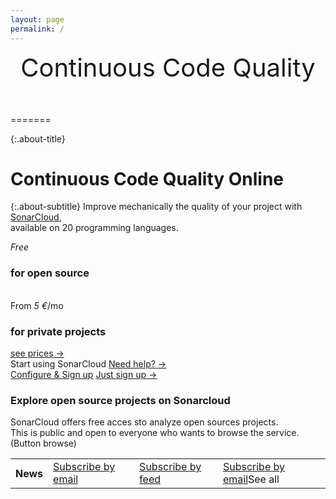 ```yaml
---
layout: page
permalink: /
---
```

<div style="text-align: center; font-size: 40px; margin-bottom: 50px">
Continuous Code Quality
</div>



=======

{:.about-title}
# Continuous Code Quality Online

{:.about-subtitle}
Improve mechanically the quality of your project with [SonarCloud](https://sonarcloud.io),<br/>
available on 20 programming languages.

<div class="about-price-tiers">
    <div class="about-price-tier">
        <em>Free</em>
        <h3>for open source</h3>
        <span>&nbsp;</span>
    </div>
    <div class="about-price-tier">
        <span>From <em>5 &euro;</em>/mo</span>
        <h3>for private projects</h3>
        <a href="#prices">see prices →</a>
    </div>
</div>

<div class="about-start">
    <div class="about-start-using">
        <span>Start using SonarCloud</span>
        <a href="/contact">Need help? →</a>
    </div>
    <div class="about-start-signup">
        <a class="btn" href="#">Configure &amp; Sign up</a>
        <a href="#">Just sign up →</a>
    </div>
</div>


### Explore open source projects on Sonarcloud
SonarCloud offers free acces sto analyze open sources projects. <br />
This is public and open to everyone who wants to browse the service.
(Button browse)
<table>
<tr>
    <th scope="row">News</th>
    <td><a href="subscribe.by.email">Subscribe by email</a></td>
    <td><a href="subscribe.by.feed">Subscribe by feed</a></td>
    <td><a href="see.all">Subscribe by email</a>See all</td>
</tr>
</table>
